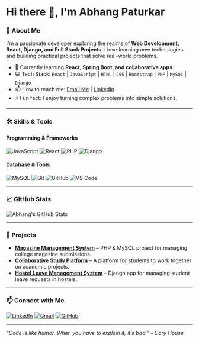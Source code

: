 # Hi there 👋, I'm Abhang Paturkar

### 🔭 About Me
I'm a passionate developer exploring the realms of **Web Development, React, Django, and Full Stack Projects**. I love learning new technologies and building practical projects that solve real-world problems.

- 🌱 Currently learning **React, Spring Boot, and collaborative apps**
- 💻 Tech Stack: `React` | `JavaScript` | `HTML` | `CSS` | `Bootstrap` | `PHP` | `MySQL` | `Django`
- 📫 How to reach me: [Email Me](mailto:your.email@example.com) | [LinkedIn](https://www.linkedin.com/in/yourprofile)
- ⚡ Fun fact: I enjoy turning complex problems into simple solutions.

---

### 🛠️ Skills & Tools
#### Programming & Frameworks
![JavaScript](https://img.shields.io/badge/JavaScript-F7DF1E?style=flat&logo=javascript&logoColor=black)
![React](https://img.shields.io/badge/React-61DAFB?style=flat&logo=react&logoColor=black)
![PHP](https://img.shields.io/badge/PHP-777BB4?style=flat&logo=php&logoColor=white)
![Django](https://img.shields.io/badge/Django-092E20?style=flat&logo=django&logoColor=white)

#### Database & Tools
![MySQL](https://img.shields.io/badge/MySQL-4479A1?style=flat&logo=mysql&logoColor=white)
![Git](https://img.shields.io/badge/Git-F05032?style=flat&logo=git&logoColor=white)
![GitHub](https://img.shields.io/badge/GitHub-181717?style=flat&logo=github&logoColor=white)
![VS Code](https://img.shields.io/badge/VS%20Code-0078D7?style=flat&logo=visual-studio-code&logoColor=white)

---

### 📈 GitHub Stats
![Abhang's GitHub Stats](https://github-readme-stats.vercel.app/api?username=your-username&show_icons=true&theme=radical)

---

### 🔗 Projects
- **[Magazine Management System](https://gpamravatidigimagazine.000webhostapp.com/)** – PHP & MySQL project for managing college magazine submissions.
- **[Collaborative Study Platform](https://github.com/yourusername/collab-study-platform)** – A platform for students to work together on academic projects.
- **[Hostel Leave Management System](https://github.com/yourusername/hostel-leave-app)** – Django app for managing student leave requests in hostels.

---

### 📫 Connect with Me
[![LinkedIn](https://img.shields.io/badge/LinkedIn-0077B5?style=flat&logo=linkedin&logoColor=white)](https://www.linkedin.com/in/yourprofile)
[![Gmail](https://img.shields.io/badge/Gmail-D14836?style=flat&logo=gmail&logoColor=white)](mailto:your.email@example.com)
[![GitHub](https://img.shields.io/badge/GitHub-181717?style=flat&logo=github&logoColor=white)](https://github.com/yourusername)

---

*“Code is like humor. When you have to explain it, it’s bad.” – Cory House*
